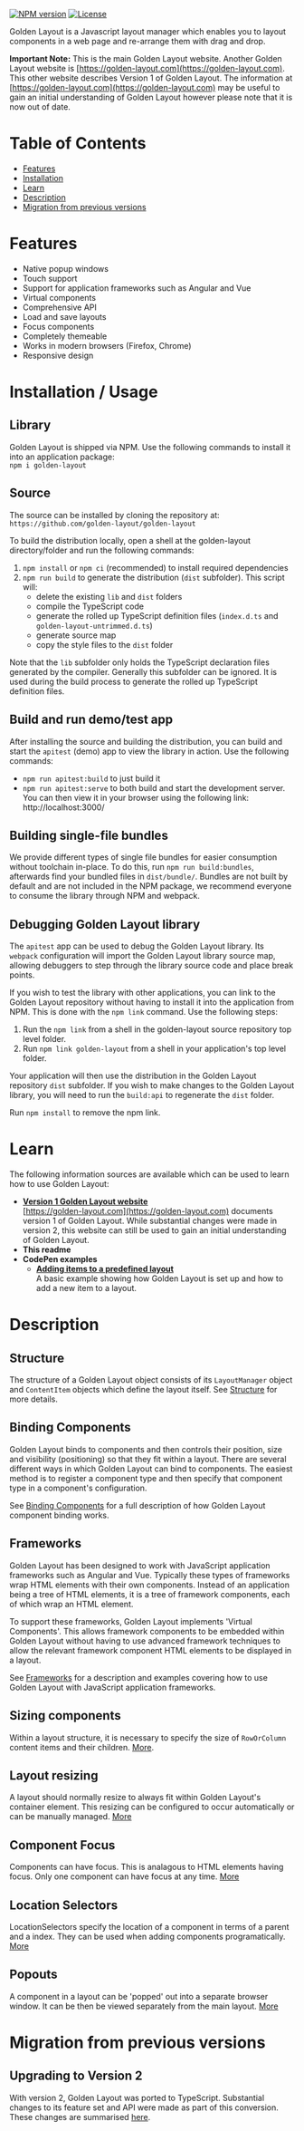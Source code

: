 [![NPM version](https://img.shields.io/npm/v/golden-layout)](https://www.npmjs.com/package/golden-layout) [![License](https://img.shields.io/github/license/golden-layout/golden-layout)](https://img.shields.io/github/license/golden-layout/golden-layout)

<!-- [![NPM version](https://badge.fury.io/js/golden-layout.svg)](http://badge.fury.io/js/golden-layout) [![Build Status](https://travis-ci.org/deepstreamIO/golden-layout.svg?branch=master)](https://travis-ci.org/deepstreamIO/golden-layout) -->

<!-- ![Screenshot](https://cloud.githubusercontent.com/assets/512416/4584449/e6c154a0-4ffa-11e4-81a8-a7e5f8689dc5.PNG) -->

Golden Layout is a Javascript layout manager which enables you to layout components in a web page and re-arrange them with drag and drop.

**Important Note:** This is the main Golden Layout website. Another Golden Layout website is [https://golden-layout.com](https://golden-layout.com). This other website describes Version 1 of Golden Layout. The information at [https://golden-layout.com](https://golden-layout.com) may be useful to gain an initial understanding of Golden Layout however please note that it is now out of date.

# Table of Contents

- [Features](#features)
- [Installation](#installation--usage)
- [Learn](#learn)
- [Description](#description)
- [Migration from previous versions](#migration-from-previous-versions)

# Features

* Native popup windows
* Touch support
* Support for application frameworks such as Angular and Vue
* Virtual components
* Comprehensive API
* Load and save layouts
* Focus components
* Completely themeable
* Works in modern browsers (Firefox, Chrome)
* Responsive design

# Installation / Usage

## Library
Golden Layout is shipped via NPM. Use the following commands to install it into an application package:\
`npm i golden-layout`

## Source
The source can be installed by cloning the repository at:\
`https://github.com/golden-layout/golden-layout`

To build the distribution locally, open a shell at the golden-layout directory/folder and run the following commands:
1. `npm install` or `npm ci` (recommended) to install required dependencies
1. `npm run build` to generate the distribution (`dist` subfolder). This script will:
    * delete the existing `lib` and `dist` folders
    * compile the TypeScript code
    * generate the rolled up TypeScript definition files (`index.d.ts` and `golden-layout-untrimmed.d.ts`)
    * generate source map
    * copy the style files to the `dist` folder

Note that the `lib` subfolder only holds the TypeScript declaration files generated by the compiler. Generally this subfolder can be ignored. It is used during the build process to generate the rolled up TypeScript definition files.

## Build and run demo/test app

After installing the source and building the distribution, you can build and start the `apitest` (demo) app to view the library in action. Use the following commands:
* `npm run apitest:build` to just build it
* `npm run apitest:serve` to both build and start the development server.\
You can then view it in your browser using the following link:\
http://localhost:3000/

## Building single-file bundles

We provide different types of single file bundles for easier consumption without toolchain in-place. To do this, run `npm run build:bundles`, afterwards find your bundled files in `dist/bundle/`.
Bundles are not built by default and are not included in the NPM package, we recommend everyone to consume the library through NPM and webpack.

## Debugging Golden Layout library

The `apitest` app can be used to debug the Golden Layout library.  Its `webpack` configuration will import the Golden Layout library source map, allowing debuggers to step through the library source code and place break points.

If you wish to test the library with other applications, you can link to the Golden Layout repository without having to install it into the application from NPM.  This is done with the `npm link` command.  Use the following steps:
1. Run the `npm link` from a shell in the golden-layout source repository top level folder.
1. Run `npm link golden-layout` from a shell in your application's top level folder.

Your application will then use the distribution in the Golden Layout repository `dist` subfolder. If you wish to make changes to the Golden Layout library, you will need to run the `build:api` to regenerate the `dist` folder.

Run `npm install` to remove the npm link.

# Learn

The following information sources are available which can be used to learn how to use Golden Layout:

* **[Version 1 Golden Layout website](https://golden-layout.com)**\
[https://golden-layout.com](https://golden-layout.com) documents version 1 of Golden Layout. While substantial changes were made in version 2, this website can still be used to gain an initial understanding of Golden Layout.
* **This readme**
* **CodePen examples**
    * [**Adding items to a predefined layout**](https://codepen.io/pbklink/pen/dyWJNNm)\
    A basic example showing how Golden Layout is set up and how to add a new item to a layout.

# Description

## Structure

The structure of a Golden Layout object consists of its `LayoutManager` object and `ContentItem` objects which define the layout itself.  See [Structure](./structure/index.md) for more details.

## Binding Components

Golden Layout binds to components and then controls their position, size and visibility (positioning) so that they fit within a layout. There are several different ways in which Golden Layout can bind to components. The easiest method is to register a component type and then specify that component type in a component's configuration.

See [Binding Components](./binding-components/index.md) for a full description of how Golden Layout component binding works.

## Frameworks

Golden Layout has been designed to work with JavaScript application frameworks such as Angular and Vue. Typically these types of frameworks wrap HTML elements with their own components. Instead of an application being a tree of HTML elements, it is a tree of framework components, each of which wrap an HTML element.

To support these frameworks, Golden Layout implements 'Virtual Components'. This allows framework components to be embedded within Golden Layout without having to use advanced framework techniques to allow the relevant framework component HTML elements to be displayed in a layout.

See [Frameworks](./frameworks/index.md) for a description and examples covering how to use Golden Layout with JavaScript application frameworks.

## Sizing components

Within a layout structure, it is necessary to specify the size of `RowOrColumn` content items and their children.  [More](./sizing-components/index.md).

## Layout resizing

A layout should normally resize to always fit within Golden Layout's container element.  This resizing can be configured to occur automatically or can be manually managed. [More](./layout-resizing/index.md)

## Component Focus

Components can have focus. This is analagous to HTML elements having focus. Only one component can have focus at any time. [More](./component-focus/index.md)

## Location Selectors

LocationSelectors specify the location of a component in terms of a parent and a index. They can be used when adding components programatically.  [More](./location-selectors/index.md)

## Popouts

A component in a layout can be 'popped' out into a separate browser window.  It can be then be viewed separately from the main layout. [More](./popouts/index.md)

# Migration from previous versions

## Upgrading to Version 2

With version 2, Golden Layout was ported to TypeScript. Substantial changes to its feature set and API were made as part of this conversion. These changes are summarised [here](./version-2/index.md).
